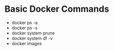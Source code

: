 # Basic Docker Commands

* docker ps -a
* docker ps -s
* docker system prune
* docker system df -v
* docker images
